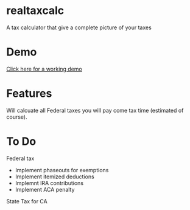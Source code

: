 # realtaxcalc
A tax calculator that give a complete picture of your taxes

# Demo
[Click here for a working demo](http://corywestropp.com/realtaxcalc/)

# Features
Will calcuate all Federal taxes you will pay come tax time (estimated of course).

# To Do
Federal tax
*  Implement phaseouts for exemptions
*  Implement itemized deductions
*  Implemnt IRA contributions
*  Implement ACA penalty

State Tax for CA

